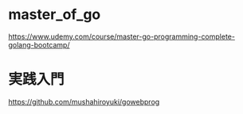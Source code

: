 # master_of_go
https://www.udemy.com/course/master-go-programming-complete-golang-bootcamp/

# 実践入門
https://github.com/mushahiroyuki/gowebprog
